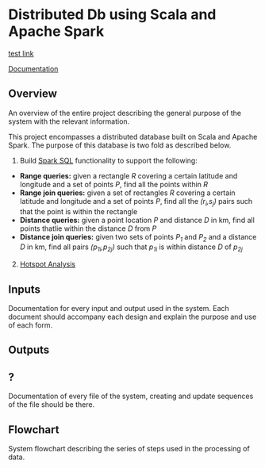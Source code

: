 # Distributed Db using Scala and Apache Spark


[test link](https://jwgrogan.github.io/distributeDb-dpas-su20/test.md)

[Documentation]()

## Overview
An overview of the entire project describing the general purpose of the system with the relevant information.

This project encompasses a distributed database built on Scala and Apache Spark. The purpose of this database is two fold as described below.

1. Build [Spark SQL](https://jwgrogan.github.io/distributeDb-dpas-su20/docs/spark-sql-pdf.pdf) functionality to support the following:
  - **Range queries:** given a rectangle _R_ covering a certain latitude and longitude and a set of points _*P*_, find all the points within _R_
  - **Range join queries:** given a set of rectangles _*R*_ covering a certain latitude and longitude and a set of points _*P*_, find all the _(r<sub>i</sub>,s<sub>j</sub>)_ pairs such that the point is within the rectangle
  - **Distance queries:** given a point location _P_ and distance _D_ in km, find all points thatlie within the distance _D_ from _P_
  - **Distance join queries:** given two sets of points _*P<sub>1</sub>*_ and _*P<sub>2</sub>*_ and a distance _D_ in km, find all pairs _(p<sub>1i</sub>,p<sub>2j</sub>)_ such that _p<sub>1i</sub>_ is within distance _D_ of _p<sub>2j</sub>_
  
2. [Hotspot Analysis](https://jwgrogan.github.io/distributeDb-dpas-su20/docs/hotspot-analysis-pdf.pdf)

## Inputs
Documentation for every input and output used in the system. Each document should accompany each design and explain the purpose and use of each form.

## Outputs

## ?
Documentation of every file of the system, creating and update sequences of the file should be there.

## Flowchart
System flowchart describing the series of steps used in the processing of data.


